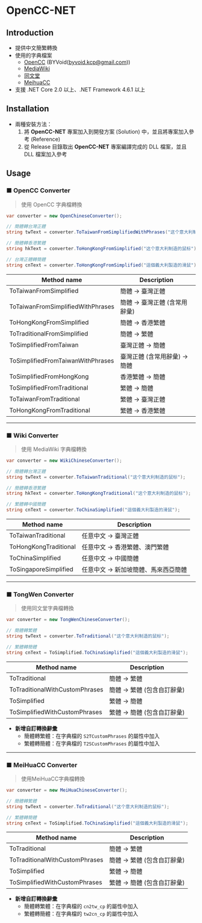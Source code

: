 # OpenCC-NET



## Introduction 

* 提供中文簡繁轉換
* 使用的字典檔案
    * [OpenCC](https://github.com/BYVoid/OpenCC)  (BYVoid([byvoid.kcp@gmail.com](mailto:byvoid.kcp@gmail.com)))
    * [MediaWiki](https://github.com/wikimedia/mediawiki)
    * [同文堂](https://github.com/tongwentang/tongwen-core)
    * [MeihuaCC](https://github.com/shyangs/Meihua-Chinese-Converter)
* 支援 .NET Core 2.0 以上、.NET Framework 4.6.1 以上



## Installation 

* 兩種安裝方法：
    1. 將 **OpenCC-NET** 專案加入到開發方案 (Solution) 中，並且將專案加入參考 (Reference)
    2. 從 Release 目錄取出 **OpenCC-NET** 專案編譯完成的 DLL 檔案，並且 DLL 檔案加入參考



## Usage 

### ■ OpenCC Converter

> 使用 OpenCC 字典檔轉換

```c#
var converter = new OpenChineseConverter();

// 簡體轉台灣正體
string twText = converter.ToTaiwanFromSimplifiedWithPhrases("这个意大利制造的鼠标");

// 簡體轉香港繁體
string hkText = converter.ToHongKongFromSimplified("这个意大利制造的鼠标");

// 台灣正體轉簡體
string cnText = converter.ToHongKongFromSimplified("這個義大利製造的滑鼠");
```



| Method name                       | Description                  |
| --------------------------------- | ---------------------------- |
| ToTaiwanFromSimplified            | 簡體 → 臺灣正體              |
| ToTaiwanFromSimplifiedWithPhrases | 簡體 → 臺灣正體 (含常用辭彙) |
| ToHongKongFromSimplified          | 簡體 → 香港繁體              |
| ToTraditionalFromSimplified       | 簡體 → 繁體                  |
| ToSimplifiedFromTaiwan            | 臺灣正體 → 簡體              |
| ToSimplifiedFromTaiwanWithPhrases | 臺灣正體 (含常用辭彙) → 簡體 |
| ToSimplifiedFromHongKong          | 香港繁體 → 簡體              |
| ToSimplifiedFromTraditional       | 繁體 → 簡體                  |
| ToTaiwanFromTraditional           | 繁體 → 臺灣正體              |
| ToHongKongFromTraditional         | 繁體 → 香港繁體              |



---

### ■ Wiki Converter

> 使用 MediaWiki 字典檔轉換

```c#
var converter = new WikiChineseConverter();

// 簡體轉台灣正體
string twText = converter.ToTaiwanTraditional("这个意大利制造的鼠标");

// 簡體轉香港繁體
string hkText = converter.ToHongKongTraditional("这个意大利制造的鼠标");

// 繁體轉中國簡體
string cnText = converter.ToChinaSimplified("這個義大利製造的滑鼠");
```



| Method name           | Description                         |
| --------------------- | ----------------------------------- |
| ToTaiwanTraditional   | 任意中文 → 臺灣正體                 |
| ToHongKongTraditional | 任意中文 → 香港繁體、澳門繁體       |
| ToChinaSimplified     | 任意中文 → 中國簡體                 |
| ToSingaporeSimplified | 任意中文 → 新加坡簡體、馬來西亞簡體 |



---



### ■ TongWen Converter

> 使用同文堂字典檔轉換

```c#
var converter = new TongWenChineseConverter();

// 簡體轉繁體
string twText = converter.ToTraditional("这个意大利制造的鼠标");

// 繁體轉簡體
string cnText = ToSimplified.ToChinaSimplified("這個義大利製造的滑鼠");
```



| Method name                    | Description                |
| ------------------------------ | -------------------------- |
| ToTraditional                  | 簡體 → 繁體                |
| ToTraditionalWithCustomPhrases | 簡體 → 繁體 (包含自訂辭彙) |
| ToSimplified                   | 繁體 → 簡體                |
| ToSimplifiedWithCustomPhrases  | 繁體 → 簡體 (包含自訂辭彙) |



* **新增自訂轉換辭彙**
    * 簡體轉繁體：在字典檔的 `S2TCustomPhrases` 的屬性中加入
    * 繁體轉簡體：在字典檔的 `T2SCustomPhrases` 的屬性中加入



---



### ■ MeiHuaCC Converter

> 使用MeiHuaCC字典檔轉換

```c#
var converter = new MeiHuaChineseConverter();

// 簡體轉繁體
string twText = converter.ToTraditional("这个意大利制造的鼠标");

// 繁體轉簡體
string cnText = ToSimplified.ToChinaSimplified("這個義大利製造的滑鼠");
```



| Method name                    | Description                |
| ------------------------------ | -------------------------- |
| ToTraditional                  | 簡體 → 繁體                |
| ToTraditionalWithCustomPhrases | 簡體 → 繁體 (包含自訂辭彙) |
| ToSimplified                   | 繁體 → 簡體                |
| ToSimplifiedWithCustomPhrases  | 繁體 → 簡體 (包含自訂辭彙) |



* **新增自訂轉換辭彙**
    * 簡體轉繁體：在字典檔的 `cn2tw_cp` 的屬性中加入
    * 繁體轉簡體：在字典檔的 `tw2cn_cp` 的屬性中加入